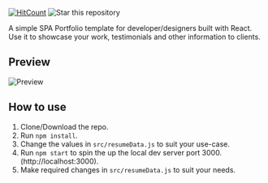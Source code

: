 [![HitCount](http://hits.dwyl.io/krystalxx2/React-Portfolio.svg)](http://hits.dwyl.io/krystalxx2/React-Portfolio)
![Star this repository](https://img.shields.io/github/stars/krystalxx2/React-Portfolio?style=social)


A simple SPA Portfolio template for developer/designers built with React. Use it to showcase your work, testimonials and other information to clients.

## Preview
![Preview](https://image.ibb.co/e5uBf0/kr.png)
## How to use
1. Clone/Download the repo.
2. Run  ``` npm install ```.
3. Change the values in ```src/resumeData.js``` to suit your use-case.
4. Run ```npm start``` to spin the up the local dev server port 3000.(http://localhost:3000).
5. Make required changes in ```src/resumeData.js``` to suit your needs.

